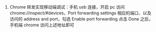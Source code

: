 1. Chrome 转发实现移动端调试：手机 usb 连接，开启 pc 访问 chrome://inspect/#devices，Port forwarding settings 相应的端口、以及访问的 address and port，勾选 Enable port forwarding 点击 Done 之后，手机端 chrome 访问上述地址即可
